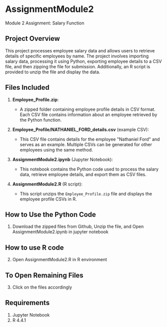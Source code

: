 # AssignmentModule2
Module 2 Assignment: Salary Function 

## Project Overview
This project processes employee salary data and allows users to retrieve details of specific employees by name. The project involves importing salary data, processing it using Python, exporting employee details to a CSV file, and then zipping the file for submission. Additionally, an R script is provided to unzip the file and display the data.

## Files Included
1. **Employee_Profile.zip**:
   - A zipped folder containing employee profile details in CSV format. Each CSV file contains information about an employee retrieved by the Python function.
   
2. **Employee_Profile/NATHANIEL_FORD_details.csv** (example CSV):
   - This CSV file contains details for the employee "Nathaniel Ford" and serves as an example. Multiple CSVs can be generated for other employees using the same method.

3. **AssignmentModule2.ipynb** (Jupyter Notebook):
   - This notebook contains the Python code used to process the salary data, retrieve employee details, and export them as CSV files.

4. **AssignmentModule2.R** (R script):
   - This script unzips the `Employee_Profile.zip` file and displays the employee profile CSVs in R.

## How to Use the Python Code
1. Download the zipped files from Github, Unzip the file, and Open AssignmentModule2.ipynb in jupyter notebook
  
## How to use R code
2. Open AssignmentModule2.R in R environment
   
## To Open Remaining Files 
3. Click on the files accordingly

## Requirements

1. Jupyter Notebook
2. R 4.4.1


